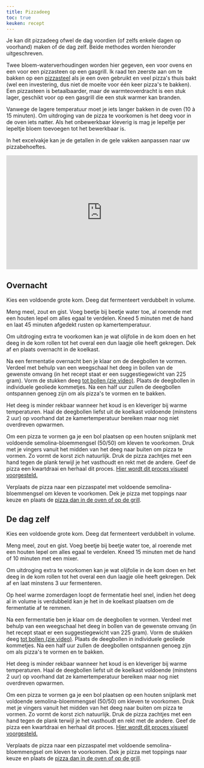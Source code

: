 ```yaml
---
title: Pizzadeeg
toc: true
keuken: recept
---
```


Je kan dit pizzadeeg ofwel de dag voordien (of zelfs enkele dagen op voorhand) maken of de dag zelf. Beide methodes worden hieronder uitgeschreven.

Twee bloem-waterverhoudingen worden hier gegeven, een voor ovens en een voor een pizzasteen op een gasgrill. Ik raad ten zeerste aan om te bakken op een [pizzasteel](https://pizzasteel.nl/pages/shop) als je een oven gebruikt en veel pizza's thuis bakt (wel een investering, dus niet de moeite voor één keer pizza's te bakken). Een pizzasteen is betaalbaarder, maar de warmteoverdracht is een stuk lager, geschikt voor op een gasgrill die een stuk warmer kan branden.

Vanwege de lagere temperatuur moet je iets langer bakken in de oven (10 à 15 minuten). Om uitdroging van de pizza te voorkomen is het deeg voor in de oven iets natter. Als het onbewerkbaar kleverig is mag je lepeltje per lepeltje bloem toevoegen tot het bewerkbaar is.

In het excelvakje kan je de getallen in de gele vakken aanpassen naar uw pizzabehoeftes.

 <iframe width="100%" height="300" frameborder="0" scrolling="no" src="https://onedrive.live.com/embed?resid=B2C23F23AB1BEB46%213473&authkey=%21AHvsr6lKcOGavuU&em=2&wdAllowInteractivity=False&AllowTyping=True&ActiveCell='Sheet1'!C1&Item='Sheet1'!A1%3AH10&wdHideGridlines=True&wdDownloadButton=True&wdInConfigurator=True&wdInConfigurator=True"></iframe>

## Overnacht
Kies een voldoende grote kom. Deeg dat fermenteert verdubbelt in volume.

Meng meel, zout en gist. Voeg beetje bij beetje water toe, al roerende met een houten lepel om alles egaal te verdelen. Kneed 5 minuten met de hand en laat 45 minuten afgedekt rusten op kamertemperatuur.

Om uitdroging extra te voorkomen kan je wat olijfolie in de kom doen en het deeg in de kom rollen tot het overal een dun laagje olie heeft gekregen. Dek af en plaats overnacht in de koelkast.

Na een fermentatie overnacht ben je klaar om de deegbollen te vormen. Verdeel met behulp van een weegschaal het deeg in bollen van de gewenste omvang (in het recept staat er een suggestiegewicht van 225 gram). Vorm de stukken deeg [tot bollen (zie video)](https://youtu.be/v5t5MEZt6LM?t=63). Plaats de deegbollen in individuele geoliede kommetjes. Na een half uur zullen de deegbollen ontspannen genoeg zijn om als pizza's te vormen en te bakken.

Het deeg is minder rekbaar wanneer het koud is en kleveriger bij warme temperaturen. Haal de deegbollen liefst uit de koelkast voldoende (minstens 2 uur) op voorhand dat ze kamertemperatuur bereiken maar nog niet overdreven opwarmen.

Om een pizza te vormen ga je een bol plaatsen op een houten snijplank met voldoende semolina-bloemmengsel (50/50) om kleven te voorkomen. Druk met je vingers vanuit het midden van het deeg naar buiten om pizza te vormen. Zo vormt de korst zich natuurlijk. Druk de pizza zachtjes met een hand tegen de plank terwijl je het vasthoudt en rekt met de andere. Geef de pizza een kwartdraai en herhaal dit proces. [Hier wordt dit proces visueel voorgesteld.](https://youtu.be/9f9-xTcKzZo?t=60)

Verplaats de pizza naar een pizzaspatel met voldoende semolina-bloemmengsel om kleven te voorkomen. Dek je pizza met toppings naar keuze en plaats de [pizza dan in de oven of op de grill](https://youtu.be/3PGN2xcMaWw?t=101).

## De dag zelf

Kies een voldoende grote kom. Deeg dat fermenteert verdubbelt in volume.

Meng meel, zout en gist. Voeg beetje bij beetje water toe, al roerende met een houten lepel om alles egaal te verdelen. Kneed 15 minuten met de hand of 10 minuten met een mixer.

Om uitdroging extra te voorkomen kan je wat olijfolie in de kom doen en het deeg in de kom rollen tot het overal een dun laagje olie heeft gekregen. Dek af en laat minstens 3 uur fermenteren.

Op heel warme zomerdagen loopt de fermentatie heel snel, indien het deeg al in volume is verdubbeld kan je het in de koelkast plaatsen om de fermentatie af te remmen.

Na een fermentatie ben je klaar om de deegbollen te vormen. Verdeel met behulp van een weegschaal het deeg in bollen van de gewenste omvang (in het recept staat er een suggestiegewicht van 225 gram). Vorm de stukken deeg [tot bollen (zie video)](https://youtu.be/v5t5MEZt6LM?t=63). Plaats de deegbollen in individuele geoliede kommetjes. Na een half uur zullen de deegbollen ontspannen genoeg zijn om als pizza's te vormen en te bakken.

Het deeg is minder rekbaar wanneer het koud is en kleveriger bij warme temperaturen. Haal de deegbollen liefst uit de koelkast voldoende (minstens 2 uur) op voorhand dat ze kamertemperatuur bereiken maar nog niet overdreven opwarmen.

Om een pizza te vormen ga je een bol plaatsen op een houten snijplank met voldoende semolina-bloemmengsel (50/50) om kleven te voorkomen. Druk met je vingers vanuit het midden van het deeg naar buiten om pizza te vormen. Zo vormt de korst zich natuurlijk. Druk de pizza zachtjes met een hand tegen de plank terwijl je het vasthoudt en rekt met de andere. Geef de pizza een kwartdraai en herhaal dit proces. [Hier wordt dit proces visueel voorgesteld.](https://youtu.be/9f9-xTcKzZo?t=60)

Verplaats de pizza naar een pizzaspatel met voldoende semolina-bloemmengsel om kleven te voorkomen. Dek je pizza met toppings naar keuze en plaats de [pizza dan in de oven of op de grill](https://youtu.be/3PGN2xcMaWw?t=101).